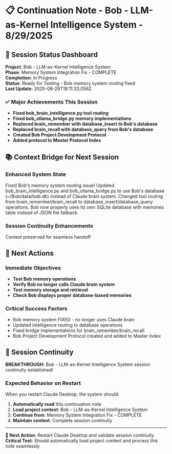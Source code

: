 # 📋 Continuation Note - Bob - LLM-as-Kernel Intelligence System - 8/29/2025

## 🎯 Session Status Dashboard
**Project**: Bob - LLM-as-Kernel Intelligence System  
**Phase**: Memory System Integration Fix - COMPLETE  
**Completion**: In Progress  
**Status**: Ready for Testing - Bob memory system routing fixed  
**Last Update**: 2025-08-29T18:11:33.056Z

### ✅ Major Achievements This Session
- **Fixed bob_brain_intelligence.py tool routing**
- **Fixed bob_ollama_bridge.py memory implementations**
- **Replaced brain_remember with database_insert to Bob's database**
- **Replaced brain_recall with database_query from Bob's database**
- **Created Bob Project Development Protocol**
- **Added protocol to Master Protocol Index**

## 📚 Context Bridge for Next Session

### Enhanced System State
Fixed Bob's memory system routing issue! Updated bob_brain_intelligence.py and bob_ollama_bridge.py to use Bob's database (~/Bob/data/bob.db) instead of Claude brain system. Changed tool routing from brain_remember/brain_recall to database_insert/database_query operations. Bob now properly uses its own SQLite database with memories table instead of JSON file fallback.

### Session Continuity Enhancements
Context preserved for seamless handoff

## 🚀 Next Actions

### Immediate Objectives
- **Test Bob memory operations**
- **Verify Bob no longer calls Claude brain system**
- **Test memory storage and retrieval**
- **Check Bob displays proper database-based memories**

### Critical Success Factors
- Bob memory system FIXED - no longer uses Claude brain
- Updated intelligence routing to database operations
- Fixed bridge implementations for brain_remember/brain_recall
- Bob Project Development Protocol created and added to Master Index

## 🎯 Session Continuity

**BREAKTHROUGH**: Bob - LLM-as-Kernel Intelligence System session continuity established!

### Expected Behavior on Restart
When you restart Claude Desktop, the system should:
1. **Automatically read** this continuation note
2. **Load project context**: Bob - LLM-as-Kernel Intelligence System
3. **Continue from**: Memory System Integration Fix - COMPLETE
4. **Maintain context**: Complete session continuity



---

**🔄 Next Action**: Restart Claude Desktop and validate session continuity
**Critical Test**: Should automatically load project context and process this note seamlessly